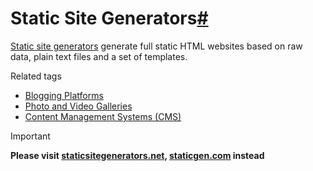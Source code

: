 # Static Site Generators[#](https://awesome-selfhosted.net/tags/static-site-generators.html#static-site-generators "Permalink to this heading")

[Static site generators](https://en.wikipedia.org/wiki/Web_template_system#Static_site_generators) generate full static HTML websites based on raw data, plain text files and a set of templates.

Related tags

* [Blogging Platforms](https://awesome-selfhosted.net/tags/blogging-platforms.html)
* [Photo and Video Galleries](https://awesome-selfhosted.net/tags/photo-and-video-galleries.html)
* [Content Management Systems (CMS)](https://awesome-selfhosted.net/tags/content-management-systems-cms.html)

Important

**Please visit [staticsitegenerators.net](https://staticsitegenerators.net/), [staticgen.com](https://www.staticgen.com/) instead**
